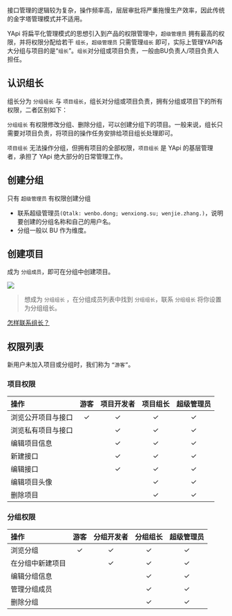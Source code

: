 接口管理的逻辑较为复杂，操作频率高，层层审批将严重拖慢生产效率，因此传统的金字塔管理模式并不适用。

YApi 将扁平化管理模式的思想引入到产品的权限管理中，`超级管理员` 拥有最高的权限，并将权限分配给若干 `组长`，`超级管理员` 只需管理`组长` 即可，实际上管理YAPI各大分组与项目的是“`组长`”。`组长`对分组或项目负责，一般由BU负责人/项目负责人担任。

## 认识组长

组长分为 `分组组长` 与 `项目组长`，组长对分组或项目负责，拥有分组或项目下的所有权限，二者区别如下：

`分组组长` 有权限修改分组、删除分组，可以创建分组下的项目。一般来说，组长只需要对项目负责，将项目的操作任务安排给项目组长处理即可。

`项目组长` 无法操作分组，但拥有项目的全部权限，`项目组长` 是 YApi 的基层管理者，承担了 YApi 绝大部分的日常管理工作。

## 创建分组
只有 `超级管理员` 有权限创建分组

- 联系超级管理员`(Qtalk: wenbo.dong; wenxiong.su; wenjie.zhang.)`，说明要创建的分组名称和自己的用户名。
- 分组一般以 BU 作为维度。

## 创建项目
成为 `分组成员`，即可在分组中创建项目。

<img src="./images/usage/manage_ask_group.png" />

> 想成为 `分组组长` ，在分组成员列表中找到 `分组组长`，联系 `分组组长` 将你设置为分组组长。

[怎样联系组长？](./qa.html#Q__怎样联系组长？)

## 权限列表

新用户未加入项目或分组时，我们称为 `“游客”`。

### 项目权限


| 操作 | 游客 | 项目开发者 | 项目组长 | 超级管理员 |
| :-------------- | :------------: | :------------: | :------------: | :------------: |
| 浏览公开项目与接口 | ✓ | ✓ | ✓ | ✓ |
| 浏览私有项目与接口 |   | ✓ | ✓ | ✓ |
| 编辑项目信息 |   | ✓ | ✓ | ✓ |
| 新建接口    |   | ✓ | ✓ | ✓ |
| 编辑接口    |   | ✓ | ✓ | ✓ |
| 编辑项目头像 |   |   | ✓ | ✓ |
| 删除项目    |   |   | ✓ | ✓ |


### 分组权限

| 操作 | 游客 | 分组开发者 | 分组组长 | 超级管理员 |
| :-------------- | :------------: | :------------: | :------------: | :------------: |
| 浏览分组        | ✓ | ✓ | ✓ | ✓ |
| 在分组中新建项目 |   | ✓ | ✓ | ✓ |
| 编辑分组信息     |   |   | ✓ | ✓ |
| 管理分组成员     |   |   | ✓ | ✓ |
| 删除分组        |   |   | ✓ | ✓ |
